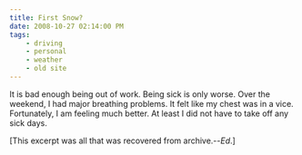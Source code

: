 ```yaml
---
title: First Snow?
date: 2008-10-27 02:14:00 PM
tags:
    - driving
    - personal
    - weather
    - old site
---
```


It is bad enough being out of work. Being sick is only worse. Over the weekend, I had major breathing problems. It felt like my chest was in a vice. Fortunately, I am feeling much better. At least I did not have to take off any sick days.

[This excerpt was all that was recovered from archive.--*Ed*.]
